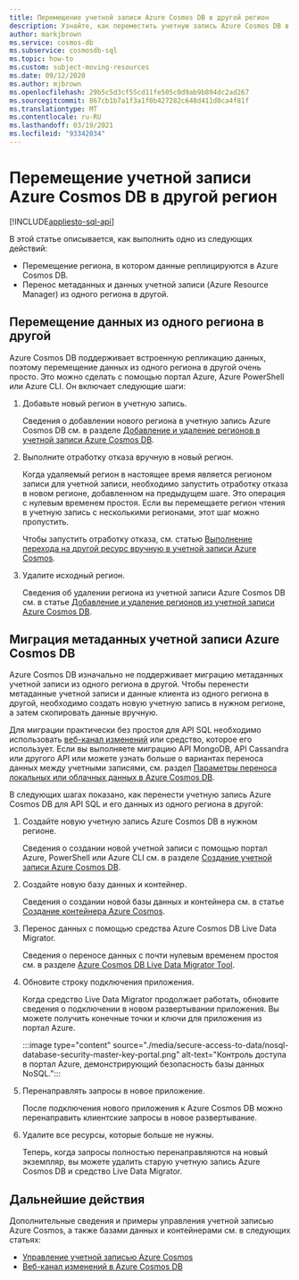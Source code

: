 ```yaml
---
title: Перемещение учетной записи Azure Cosmos DB в другой регион
description: Узнайте, как переместить учетную запись Azure Cosmos DB в другой регион.
author: markjbrown
ms.service: cosmos-db
ms.subservice: cosmosdb-sql
ms.topic: how-to
ms.custom: subject-moving-resources
ms.date: 09/12/2020
ms.author: mjbrown
ms.openlocfilehash: 29b5c5d3cf55cd11fe505c0d9ab9b894dc2ad267
ms.sourcegitcommit: 867cb1b7a1f3a1f0b427282c648d411d0ca4f81f
ms.translationtype: MT
ms.contentlocale: ru-RU
ms.lasthandoff: 03/19/2021
ms.locfileid: "93342034"
---
```

# <a name="move-an-azure-cosmos-db-account-to-another-region"></a>Перемещение учетной записи Azure Cosmos DB в другой регион
[!INCLUDE[appliesto-sql-api](includes/appliesto-sql-api.md)]

В этой статье описывается, как выполнить одно из следующих действий:

- Перемещение региона, в котором данные реплицируются в Azure Cosmos DB.
- Перенос метаданных и данных учетной записи (Azure Resource Manager) из одного региона в другой.

## <a name="move-data-from-one-region-to-another"></a>Перемещение данных из одного региона в другой

Azure Cosmos DB поддерживает встроенную репликацию данных, поэтому перемещение данных из одного региона в другой очень просто. Это можно сделать с помощью портал Azure, Azure PowerShell или Azure CLI. Он включает следующие шаги:

1. Добавьте новый регион в учетную запись.

    Сведения о добавлении нового региона в учетную запись Azure Cosmos DB см. в разделе [Добавление и удаление регионов в учетной записи Azure Cosmos DB](how-to-manage-database-account.md#addremove-regions-from-your-database-account).

1. Выполните отработку отказа вручную в новый регион.

    Когда удаляемый регион в настоящее время является регионом записи для учетной записи, необходимо запустить отработку отказа в новом регионе, добавленном на предыдущем шаге. Это операция с нулевым временем простоя. Если вы перемещаете регион чтения в учетную запись с несколькими регионами, этот шаг можно пропустить. 
    
    Чтобы запустить отработку отказа, см. статью [Выполнение перехода на другой ресурс вручную в учетной записи Azure Cosmos](how-to-manage-database-account.md#manual-failover).

1. Удалите исходный регион.

    Сведения об удалении региона из учетной записи Azure Cosmos DB см. в статье [Добавление и удаление регионов из учетной записи Azure Cosmos DB](how-to-manage-database-account.md#addremove-regions-from-your-database-account).

## <a name="migrate-azure-cosmos-db-account-metadata"></a>Миграция метаданных учетной записи Azure Cosmos DB

Azure Cosmos DB изначально не поддерживает миграцию метаданных учетной записи из одного региона в другой. Чтобы перенести метаданные учетной записи и данные клиента из одного региона в другой, необходимо создать новую учетную запись в нужном регионе, а затем скопировать данные вручную. 

Для миграции практически без простоя для API SQL необходимо использовать [веб-канал изменений](change-feed.md) или средство, которое его использует. Если вы выполняете миграцию API MongoDB, API Cassandra или другого API или можете узнать больше о вариантах переноса данных между учетными записями, см. раздел [Параметры переноса локальных или облачных данных в Azure Cosmos DB](cosmosdb-migrationchoices.md). 

В следующих шагах показано, как перенести учетную запись Azure Cosmos DB для API SQL и его данных из одного региона в другой:

1. Создайте новую учетную запись Azure Cosmos DB в нужном регионе.

    Сведения о создании новой учетной записи с помощью портал Azure, PowerShell или Azure CLI см. в разделе [Создание учетной записи Azure Cosmos DB](how-to-manage-database-account.md#create-an-account).

1. Создайте новую базу данных и контейнер.

    Сведения о создании новой базы данных и контейнера см. в статье [Создание контейнера Azure Cosmos](how-to-create-container.md).

1. Перенос данных с помощью средства Azure Cosmos DB Live Data Migrator.

    Сведения о переносе данных с почти нулевым временем простоя см. в разделе [Azure Cosmos DB Live Data Migrator Tool](https://github.com/Azure-Samples/azure-cosmosdb-live-data-migrator).

1. Обновите строку подключения приложения.

    Когда средство Live Data Migrator продолжает работать, обновите сведения о подключении в новом развертывании приложения. Вы можете получить конечные точки и ключи для приложения из портал Azure.

    :::image type="content" source="./media/secure-access-to-data/nosql-database-security-master-key-portal.png" alt-text="Контроль доступа в портал Azure, демонстрирующий безопасность базы данных NoSQL.":::

1. Перенаправлять запросы в новое приложение.

    После подключения нового приложения к Azure Cosmos DB можно перенаправить клиентские запросы в новое развертывание.

1. Удалите все ресурсы, которые больше не нужны.

    Теперь, когда запросы полностью перенаправляются на новый экземпляр, вы можете удалить старую учетную запись Azure Cosmos DB и средство Live Data Migrator.

## <a name="next-steps"></a>Дальнейшие действия

Дополнительные сведения и примеры управления учетной записью Azure Cosmos, а также базами данных и контейнерами см. в следующих статьях:

* [Управление учетной записью Azure Cosmos](how-to-manage-database-account.md)
* [Веб-канал изменений в Azure Cosmos DB](change-feed.md)
